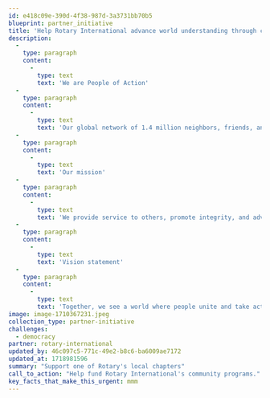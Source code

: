 ```yaml
---
id: e418c09e-390d-4f38-987d-3a3731bb70b5
blueprint: partner_initiative
title: 'Help Rotary International advance world understanding through community action.'
description:
  -
    type: paragraph
    content:
      -
        type: text
        text: 'We are People of Action'
  -
    type: paragraph
    content:
      -
        type: text
        text: 'Our global network of 1.4 million neighbors, friends, and leaders volunteer their skills and resources to solve issues and address community needs.'
  -
    type: paragraph
    content:
      -
        type: text
        text: 'Our mission'
  -
    type: paragraph
    content:
      -
        type: text
        text: 'We provide service to others, promote integrity, and advance world understanding, goodwill, and peace through our fellowship of business, professional, and community leaders.'
  -
    type: paragraph
    content:
      -
        type: text
        text: 'Vision statement'
  -
    type: paragraph
    content:
      -
        type: text
        text: 'Together, we see a world where people unite and take action to create lasting change — across the globe, in our communities, and in ourselves.'
image: image-1710367231.jpeg
collection_type: partner-initiative
challenges:
  - democracy
partner: rotary-international
updated_by: 46c097c5-771c-49e2-b8c6-ba6009ae7172
updated_at: 1718981596
summary: "Support one of Rotary's local chapters"
call_to_action: "Help fund Rotary International's community programs."
key_facts_that_make_this_urgent: mmm
---
```

